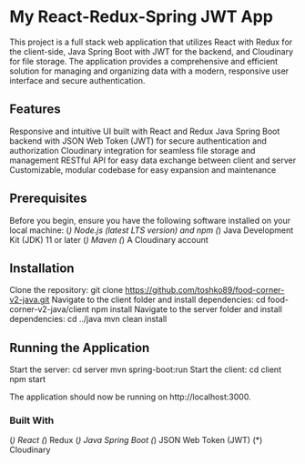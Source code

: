 # My React-Redux-Spring JWT App
This project is a full stack web application that utilizes React with Redux for the client-side, Java Spring Boot with JWT for the backend, and Cloudinary for file storage. 
The application provides a comprehensive and efficient solution for managing and organizing data with a modern, responsive user interface and secure authentication.

## Features
Responsive and intuitive UI built with React and Redux
Java Spring Boot backend with JSON Web Token (JWT) for secure authentication and authorization
Cloudinary integration for seamless file storage and management
RESTful API for easy data exchange between client and server
Customizable, modular codebase for easy expansion and maintenance

## Prerequisites
Before you begin, ensure you have the following software installed on your local machine:
(*) Node.js (latest LTS version) and npm
(*) Java Development Kit (JDK) 11 or later
(*) Maven
(*) A Cloudinary account

## Installation
Clone the repository: git clone https://github.com/toshko89/food-corner-v2-java.git
Navigate to the client folder and install dependencies: cd food-corner-v2-java/client
npm install
Navigate to the server folder and install dependencies: cd ../java
mvn clean install

## Running the Application
Start the server: 
cd server
mvn spring-boot:run
Start the client:
cd client
npm start

The application should now be running on http://localhost:3000.

### Built With
(*) React
(*) Redux
(*) Java Spring Boot
(*) JSON Web Token (JWT)
(*) Cloudinary
